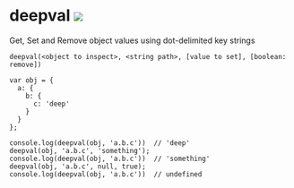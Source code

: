 # deepval [![](https://travis-ci.org/diffsky/deepval.png)](https://travis-ci.org/diffsky/deepval)

Get, Set and Remove object values using dot-delimited key strings

```
deepval(<object to inspect>, <string path>, [value to set], [boolean: remove])
```

```
var obj = {
  a: {
    b: {
      c: 'deep'
    }
  }
};

console.log(deepval(obj, 'a.b.c'))  // 'deep'
deepval(obj, 'a.b.c', 'something');
console.log(deepval(obj, 'a.b.c'))  // 'something'
deepval(obj, 'a.b.c', null, true);
console.log(deepval(obj, 'a.b.c'))  // undefined
```
